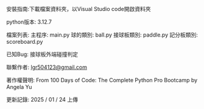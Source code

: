 安裝指南:下載檔案資料夾，以Visual Studio code開啟資料夾

python版本: 3.12.7

檔案列表:
主程序: main.py
球的類別: ball.py
接球板類別: paddle.py
記分板類別: scoreboard.py

已知Bug: 接球板外端碰撞判定

聯繫作者: lgr504123@gmail.com

著作權聲明: From 100 Days of Code: The Complete Python Pro Bootcamp
by Angela Yu

更新記錄: 2025 / 01 / 24 上傳
